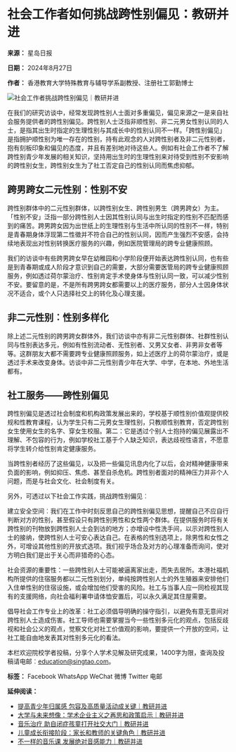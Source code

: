 # 社会工作者如何挑战跨性别偏见：教研并进

**来源：** 星岛日报

**日期：** 2024年8月27日

**作者：** 香港教育大学特殊教育与辅导学系副教授、注册社工郭勤博士

![社会工作者挑战跨性别偏见｜教研并进](https://image.stheadline.com/f/680p0/0x0/100/none/c6be84a1bc6de35866d476e93cdfe5cb/stheadline/inewsmedia/20240827/_2024082713001573436.jpg)

在我们的研究访谈中，经常发现跨性别人士面对多重偏见，偏见来源之一是来自社会服务提供者的跨性别偏见。跨性别人士泛指非顺性别、非二元男女性别认同的人士，是指其出生时指定的生理性别与其成长中的性别认同不一样。「跨性别偏见」是指拥护顺性别为唯一存在的性别，持有此观念的人对跨性别者及非二元性别者，抱有刻板印象和偏见的态度，并且有差别地对待这些人。例如有社会工作者不了解跨性别青少年发展的相关知识，坚持用出生时的生理性别来对待受到性别不安影响的跨性别女生，跨性别女生为了社工否定自己的性别认同而焦虑抑郁。

## 跨男跨女二元性别︰性别不安

跨性别群体中的二元性别群体，以跨性别女生、跨性别男生（跨男跨女）为主。「性别不安」泛指一部分跨性别人士因其性别认同与出生时指定的性别不匹配而感到的痛苦。跨男跨女因为出世纸上的生理性别与生活中所认同的性别不一样，特别是青春期身体浮现第二性徵并不符合自己的性别认同，因而产生强烈不安感，会持续地表现出对性别转换医疗服务的兴趣，例如医院管理局的跨专业健康照顾。

我们的访谈中有些跨男跨女早在幼稚园和小学阶段便开始表达跨性别认同，也有些是到青春期或成人阶段才意识到自己的需要，大部分需要医管局的跨专业健康照顾服务，例如透过荷尔蒙治疗、性别肯定手术使身体与性别认同一致，可以减少性别不安。要留意的是，不是所有跨男跨女都需要以上的医疗服务，部分人士因身体状况不适合，或个人只选择社交上的转化及心理支援。

## 非二元性别︰性别多样化

除上述二元性别的跨男跨女群体外，我们访谈中亦有非二元性别群体、社群性别认同与性别表达多元，例如有性别流动者、无性别者、又男又女者、非男非女者等等。这群朋友大都不需要跨专业健康照顾服务，如上述医疗上的荷尔蒙治疗，或是透过手术来改变身体。访谈中非二元性别青少年在大学、中学，在本地、外地生活都有。

## 社工服务——跨性别偏见

跨性别偏见是透过社会制度和机构政策发展出来的，学校基于顺性别价值观提供校规和性教育课程，认为学生只有二元男女生理性别，只教顺性别教育，否定跨性别女生使用女生的名字、穿女生校服。第二：它是透过个别人士抱持的偏见展露出不理解、不包容的行为，例如学校社工基于个人缺乏知识，表达歧视性语言，不愿意将学生转介给性别肯定健康服务。

当跨性别者经历了这些偏见，以及把一些偏见讯息内化了以后，会对精神健康带来负面的影响，例如抑压、焦虑、甚至自杀危机。跨性别者面对的精神压力并非个人问题，而是与社会文化、社会制度有关。

另外，可透过以下社会工作实践，挑战跨性别偏见︰

建立安全空间︰我们在工作中时刻反思自己的跨性别偏见思想，提醒自己不应自行判断对方的性别，甚至假设只有跨性别男性和女性两个群体。在提供服务时将有关跨性别的刊物放到跨性别人士会到访的地方；亦增设中性洗手间，以示对跨性别人士的接纳，使跨性别人士可安心表达自己。在表格的性别选项上，除男性和女性之外，可增设其他性别的开放式选项。我们视乎场合及对方的心理准备而询问，使对方明白我们是出于关心而非猎奇的心态。

社会资源的重要性：一些跨性别人士可能被逼离家出走，而失去居所。本港社福机构所提供的住宿服务都以二元性别划分，单纯按跨性别人士的外生殖器来安排他们入住单性别的住宿设施，或会增加他们受害的风险。社工与当事人应一同检视其现有的支援网络，向社会福利署申请体恤安置后，可以永久满足其住屋需要。

倡导社会工作专业上的改革：社工必须倡导明确的操守指引，以避免有意无意间对跨性别人士造成伤害。社工导师也需要掌握当今一些性别多元化的观点，包括反歧视和社会公义的观点，觉察文化对社工价值观的影响，要提供一个开放的空间，让社工能自由地发表其对性别多元化的看法。

本栏欢迎院校学者投稿，分享个人学术见解及研究成果，1400字为限，查询及投稿请电邮︰education@singtao.com。

**标签：** Facebook WhatsApp WeChat 微博 Twitter 电邮

**延伸阅读：**

*   [提高青少年归属感 包容及高质量活动成关键｜教研并进](https://www.stheadline.com/knowledge/3367341)
*   [大学与未来想像：学术企业主义之再思和政策启示｜教研并进](https://www.stheadline.com/knowledge/3357639)
*   [音乐治疗 助自闭症孩童打开社交大门｜教研并进](https://www.stheadline.com/knowledge/3348679)
*   [儿童成长衔接阶段：家长和教师的关键角色｜教研并进](https://www.stheadline.com/knowledge/3332350)
*   [不一样的音乐课 发展绝对音感能力｜教研并进](https://www.stheadline.com/knowledge/3321674)
